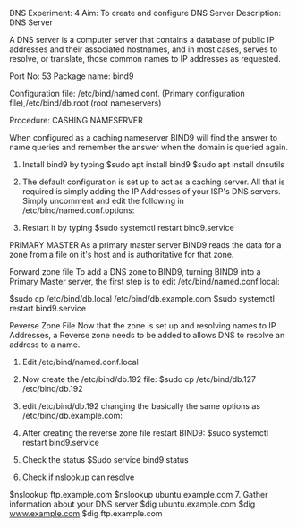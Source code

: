 DNS
Experiment: 4
Aim: To create and configure DNS Server
Description:
DNS Server

A DNS server is a computer server that contains a database of public IP addresses and their associated hostnames, and in most cases, serves to resolve, or translate, those common names to IP addresses as requested.

Port No: 53
Package name: bind9

Configuration file: /etc/bind/named.conf. (Primary configuration file),/etc/bind/db.root (root nameservers)

Procedure:
CASHING NAMESERVER

When configured as a caching nameserver BIND9 will find the answer to name queries and
remember the answer when the domain is queried again.

1.	Install bind9 by typing
$sudo apt install bind9
$sudo apt install dnsutils

2.	The default configuration is set up to act as a caching server. All that is required is simply
adding the IP Addresses of your ISP's DNS servers. Simply uncomment and edit the following in /etc/bind/named.conf.options:

3.	Restart it by typing
$sudo systemctl restart bind9.service
 
PRIMARY MASTER
As a primary master server BIND9 reads the data for a zone from a file on it's host and is authoritative for that zone.

Forward zone file
To add a DNS zone to BIND9, turning BIND9 into a Primary Master server, the first step is to edit /etc/bind/named.conf.local:

$sudo cp /etc/bind/db.local /etc/bind/db.example.com
$sudo systemctl restart bind9.service

Reverse Zone File
Now that the zone is set up and resolving names to IP Addresses, a Reverse zone
needs to be added to allows DNS to resolve an address to a name.
1.	Edit /etc/bind/named.conf.local
2.	Now create the /etc/bind/db.192 file:
$sudo cp /etc/bind/db.127 /etc/bind/db.192

3.	edit /etc/bind/db.192 changing the basically the same options as
/etc/bind/db.example.com:

4.	After creating the reverse zone file restart BIND9:
$sudo systemctl restart bind9.service
5.	Check the status
$Sudo service bind9 status
6.	Check if nslookup can resolve

$nslookup ftp.example.com
$nslookup ubuntu.example.com
7.	Gather information about your DNS server
$dig ubuntu.example.com
$dig www.example.com
$dig ftp.example.com
